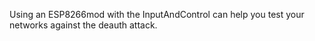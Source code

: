 Using an ESP8266mod with the InputAndControl can help you test your networks against the deauth attack.
